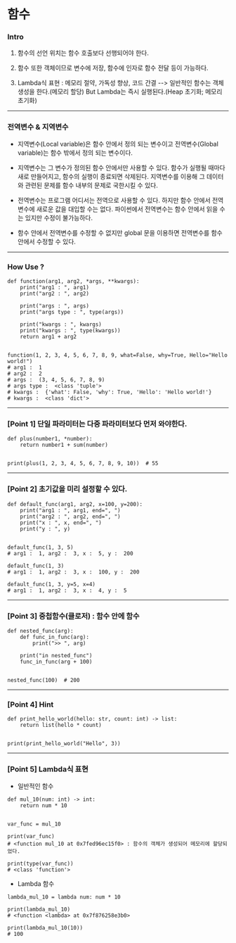 # 함수

### Intro

1. 함수의 선언 위치는 함수 호출보다 선행되어야 한다.

2. 함수 또한 객체이므로 변수에 저장, 함수에 인자로 함수 전달 등이 가능하다.

3. Lambda식 표현 : 메모리 절약, 가독성 향상, 코드 간결 --> 일반적인 함수는 객체 생성을 한다.(메모리 할당) But Lambda는 즉시 실행된다.(Heap 초기화; 메모리 초기화)

---

### 전역변수 & 지역변수

- 지역변수(Local variable)은 함수 안에서 정의 되는 변수이고 전역변수(Global variable)는 함수 밖에서 정의 되는 변수이다.

- 지역변수는 그 변수가 정의된 함수 안에서만 사용할 수 있다. 함수가 실행될 때마다 새로 만들어지고, 함수의 실행이 종료되면 삭제된다. 지역변수를 이용해 그 데이터와 관련된 문제를 함수 내부의 문제로 국한시킬 수 있다.

- 전역변수는 프로그램 어디서는 전역으로 사용할 수 있다. 하지만 함수 안에서 전역변수에 새로운 값을 대입할 수는 없다. 파이썬에서 전역변수는 함수 안에서 읽을 수는 있지만 수정이 불가능하다.

- 함수 안에서 전역변수를 수정할 수 없지만 global 문을 이용하면 전역변수를 함수 안에서 수정할 수 있다.

---

### How Use ?

```
def function(arg1, arg2, *args, **kwargs):
    print("arg1 : ", arg1)
    print("arg2 : ", arg2)

    print("args : ", args)
    print("args type : ", type(args))

    print("kwargs : ", kwargs)
    print("kwargs : ", type(kwargs))
    return arg1 + arg2


function(1, 2, 3, 4, 5, 6, 7, 8, 9, what=False, why=True, Hello="Hello world!")
# arg1 :  1
# arg2 :  2
# args :  (3, 4, 5, 6, 7, 8, 9)
# args type :  <class 'tuple'>
# kwargs :  {'what': False, 'why': True, 'Hello': 'Hello world!'}
# kwargs :  <class 'dict'>
```

---

### [Point 1] 단일 파라미터는 다중 파라미터보다 먼저 와야한다.

```
def plus(number1, *number):
    return number1 + sum(number)


print(plus(1, 2, 3, 4, 5, 6, 7, 8, 9, 10))  # 55
```

---

### [Point 2] 초기값을 미리 설정할 수 있다.

```
def default_func(arg1, arg2, x=100, y=200):
    print("arg1 : ", arg1, end=", ")
    print("arg2 : ", arg2, end=", ")
    print("x : ", x, end=", ")
    print("y : ", y)


default_func(1, 3, 5)
# arg1 :  1, arg2 :  3, x :  5, y :  200

default_func(1, 3)
# arg1 :  1, arg2 :  3, x :  100, y :  200

default_func(1, 3, y=5, x=4)
# arg1 :  1, arg2 :  3, x :  4, y :  5

```

---

### [Point 3] 중첩함수(클로저) : 함수 안에 함수

```
def nested_func(arg):
    def func_in_func(arg):
        print(">> ", arg)

    print("in nested_func")
    func_in_func(arg + 100)


nested_func(100)  # 200
```

---

### [Point 4] Hint

```
def print_hello_world(hello: str, count: int) -> list:
    return list(hello * count)


print(print_hello_world("Hello", 3))
```

---

### [Point 5] Lambda식 표현

- 일반적인 함수

```
def mul_10(num: int) -> int:
    return num * 10


var_func = mul_10

print(var_func)
# <function mul_10 at 0x7fed96ec15f0> : 함수의 객체가 생성되어 메모리에 할당되었다.

print(type(var_func))
# <class 'function'>
```

- Lambda 함수

```
lambda_mul_10 = lambda num: num * 10

print(lambda_mul_10)
# <function <lambda> at 0x7f876258e3b0>

print(lambda_mul_10(10))
# 100
```
